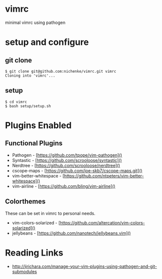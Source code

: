 # vimrc
minimal vimrc using pathogen

# setup and configure
## git clone

	$ git clone git@github.com:nichenke/vimrc.git vimrc
	Cloning into 'vimrc'...

## setup
	$ cd vimrc
	$ bash setup/setup.sh


# Plugins Enabled

## Functional Plugins
* Pathogen - [https://github.com/tpope/vim-pathogen]()
* Syntastic - [https://github.com/scrooloose/syntastic]()
* Nerdtree - [https://github.com/scrooloose/nerdtree]()
* cscope-maps - [https://github.com/joe-skb7/cscope-maps.git]()
* vim-better-whitespace - [https://github.com/ntpeters/vim-better-whitespace]()
* vim-airline - [https://github.com/bling/vim-airline]()

## Colorthemes
These can be set in vimrc to personal needs.

* vim-colors-solarized - [https://github.com/altercation/vim-colors-solarized]()
* jellybeans - [https://github.com/nanotech/jellybeans.vim]()

# Reading Links

- http://jirichara.com/manage-your-vim-plugins-using-pathogen-and-git-submodules
